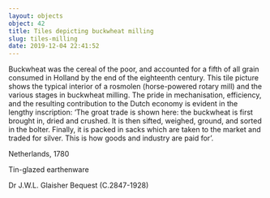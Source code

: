 ```yaml
---
layout: objects
object: 42
title: Tiles depicting buckwheat milling
slug: tiles-milling
date: 2019-12-04 22:41:52
---
```

Buckwheat was the cereal of the poor, and accounted for a fifth of all grain consumed in Holland by the end of the eighteenth century. This tile picture shows the typical interior of a rosmolen (horse-powered rotary mill) and the various stages in buckwheat milling. The pride in mechanisation, efficiency, and the resulting contribution to the Dutch economy is evident in the lengthy inscription: ‘The groat trade is shown here: the buckwheat is first brought in, dried and crushed. It is then sifted, weighed, ground, and sorted in the bolter. Finally, it is packed in sacks which are taken to the market and traded for silver. This is how goods and industry are paid for’.  

Netherlands, 1780  

Tin-glazed earthenware  

Dr J.W.L. Glaisher Bequest (C.2847-1928)
